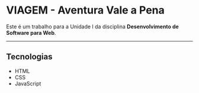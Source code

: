 # VIAGEM - Aventura Vale a Pena

Este é um trabalho para a Unidade I da disciplina **Desenvolvimento de Software para Web**.

---

## Tecnologias

+ HTML
+ CSS
+ JavaScript
